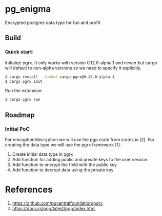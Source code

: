 # pg_enigma

Encrypted postgres data type for fun and profit

## Build

### Quick start:

Initialize pgrx. It only works with version 0.12.0-alpha.1 and newer
but cargo will default to non-alpha versions so we need to specify it
explicitly.

```bash
$ cargo install --locked cargo-pgrx@0.12.0-alpha.1
$ cargo pgrx init
```


Run the extension:

```bash
$ cargo pgrx run
```



## Roadmap

### Initial PoC

For encryption/decryption we will use the pgp crate from crates.io [2].
For creating the data type we will use the pgrx framework [1].

1. Create initial data type in pgrx
2. Add function for adding public and private keys to the user session
3. Add function to encrypt the field with the public key
4. Add function to decrypt data using the private key


# References

1. https://github.com/pgcentralfoundation/pgrx
2. https://docs.rs/pgp/latest/pgp/index.html
